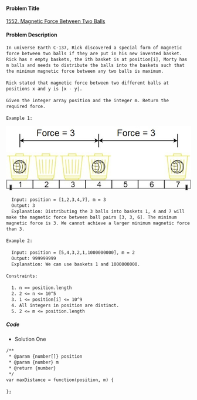 #### Problem Title
[1552. Magnetic Force Between Two Balls](https://leetcode.com/problems/magnetic-force-between-two-balls/)
#### Problem Description
```
In universe Earth C-137, Rick discovered a special form of magnetic force between two balls if they are put in his new invented basket. Rick has n empty baskets, the ith basket is at position[i], Morty has m balls and needs to distribute the balls into the baskets such that the minimum magnetic force between any two balls is maximum.

Rick stated that magnetic force between two different balls at positions x and y is |x - y|.

Given the integer array position and the integer m. Return the required force.

Example 1:
```
![1](../../assets/array/2020-08-19/1.jpg)
```
  Input: position = [1,2,3,4,7], m = 3
  Output: 3
  Explanation: Distributing the 3 balls into baskets 1, 4 and 7 will make the magnetic force between ball pairs [3, 3, 6]. The minimum magnetic force is 3. We cannot achieve a larger minimum magnetic force than 3.

Example 2:

  Input: position = [5,4,3,2,1,1000000000], m = 2
  Output: 999999999
  Explanation: We can use baskets 1 and 1000000000.

Constraints:

  1. n == position.length
  2. 2 <= n <= 10^5
  3. 1 <= position[i] <= 10^9
  4. All integers in position are distinct.
  5. 2 <= m <= position.length
```

##### Code

- Solution One
```
/**
 * @param {number[]} position
 * @param {number} m
 * @return {number}
 */
var maxDistance = function(position, m) {
    
};
```
